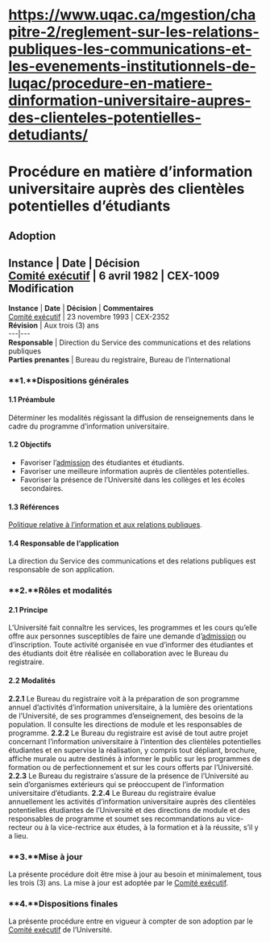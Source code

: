 # https://www.uqac.ca/mgestion/chapitre-2/reglement-sur-les-relations-publiques-les-communications-et-les-evenements-institutionnels-de-luqac/procedure-en-matiere-dinformation-universitaire-aupres-des-clienteles-potentielles-detudiants/

# Procédure en matière d’information universitaire auprès des clientèles potentielles d’étudiants
**Adoption**  
---  
**Instance** | **Date** | **Décision**  
[Comité exécutif](https://www.uqac.ca/mgestion/chapitre-2/reglement-sur-les-relations-publiques-les-communications-et-les-evenements-institutionnels-de-luqac/procedure-en-matiere-dinformation-universitaire-aupres-des-clienteles-potentielles-detudiants/<https:/www.uqac.ca/mgestion/lexique/comite-executif/>) | 6 avril 1982 | CEX-1009  
**Modification**  
---  
**Instance** | **Date** | **Décision** | **Commentaires**  
[Comité exécutif](https://www.uqac.ca/mgestion/chapitre-2/reglement-sur-les-relations-publiques-les-communications-et-les-evenements-institutionnels-de-luqac/procedure-en-matiere-dinformation-universitaire-aupres-des-clienteles-potentielles-detudiants/<https:/www.uqac.ca/mgestion/lexique/comite-executif/>) | 23 novembre 1993 | CEX-2352  
**Révision** | Aux trois (3) ans  
---|---  
**Responsable** | Direction du Service des communications et des relations publiques  
**Parties prenantes** | Bureau du registraire, Bureau de l’international  
### **1.****Dispositions générales**
#### **1.1 Préambule**
Déterminer les modalités régissant la diffusion de renseignements dans le cadre du programme d’information universitaire.
#### **1.2 Objectifs**
  * Favoriser l’[admission](https://www.uqac.ca/mgestion/chapitre-2/reglement-sur-les-relations-publiques-les-communications-et-les-evenements-institutionnels-de-luqac/procedure-en-matiere-dinformation-universitaire-aupres-des-clienteles-potentielles-detudiants/<https:/www.uqac.ca/mgestion/lexique/admission/>) des étudiantes et étudiants.
  * Favoriser une meilleure information auprès de clientèles potentielles.
  * Favoriser la présence de l’Université dans les collèges et les écoles secondaires.


#### **1.3 Références**
[Politique relative à l’information et aux relations publiques](https://www.uqac.ca/mgestion/chapitre-2/reglement-sur-les-relations-publiques-les-communications-et-les-evenements-institutionnels-de-luqac/procedure-en-matiere-dinformation-universitaire-aupres-des-clienteles-potentielles-detudiants/<https:/www.uqac.ca/mgestion/chapitre-2/reglement-sur-les-relations-publiques-les-communications-et-les-evenements-institutionnels-de-luqac/politique-relative-a-linformation-et-aux-relations-publiques/>).
#### **1.4 Responsable de l’application**
La direction du Service des communications et des relations publiques est responsable de son application.
### **2.****Rôles et modalités**
#### **2.1 Principe**
L’Université fait connaître les services, les programmes et les cours qu’elle offre aux personnes susceptibles de faire une demande d’[admission](https://www.uqac.ca/mgestion/chapitre-2/reglement-sur-les-relations-publiques-les-communications-et-les-evenements-institutionnels-de-luqac/procedure-en-matiere-dinformation-universitaire-aupres-des-clienteles-potentielles-detudiants/<https:/www.uqac.ca/mgestion/lexique/admission/>) ou d’inscription.
Toute activité organisée en vue d’informer des étudiantes et des étudiants doit être réalisée en collaboration avec le Bureau du registraire.
#### **2.2 Modalités**
**2.2.1** Le Bureau du registraire voit à la préparation de son programme annuel d’activités d’information universitaire, à la lumière des orientations de l’Université, de ses programmes d’enseignement, des besoins de la population. Il consulte les directions de module et les responsables de programme.
**2.2.2** Le Bureau du registraire est avisé de tout autre projet concernant l’information universitaire à l’intention des clientèles potentielles étudiantes et en supervise la réalisation, y compris tout dépliant, brochure, affiche murale ou autre destinés à informer le public sur les programmes de formation ou de perfectionnement et sur les cours offerts par l’Université.
**2.2.3** Le Bureau du registraire s’assure de la présence de l’Université au sein d’organismes extérieurs qui se préoccupent de l’information universitaire d’étudiants.
**2.2.4** Le Bureau du registraire évalue annuellement les activités d’information universitaire auprès des clientèles potentielles étudiantes de l’Université et des directions de module et des responsables de programme et soumet ses recommandations au vice-recteur ou à la vice-rectrice aux études, à la formation et à la réussite, s’il y a lieu.
### **3.****Mise à jour**
La présente procédure doit être mise à jour au besoin et minimalement, tous les trois (3) ans. La mise à jour est adoptée par le [Comité exécutif](https://www.uqac.ca/mgestion/chapitre-2/reglement-sur-les-relations-publiques-les-communications-et-les-evenements-institutionnels-de-luqac/procedure-en-matiere-dinformation-universitaire-aupres-des-clienteles-potentielles-detudiants/<https:/www.uqac.ca/mgestion/lexique/comite-executif/>).
### **4.****Dispositions finales**
La présente procédure entre en vigueur à compter de son adoption par le [Comité exécutif](https://www.uqac.ca/mgestion/chapitre-2/reglement-sur-les-relations-publiques-les-communications-et-les-evenements-institutionnels-de-luqac/procedure-en-matiere-dinformation-universitaire-aupres-des-clienteles-potentielles-detudiants/<https:/www.uqac.ca/mgestion/lexique/comite-executif/>) de l’Université.
